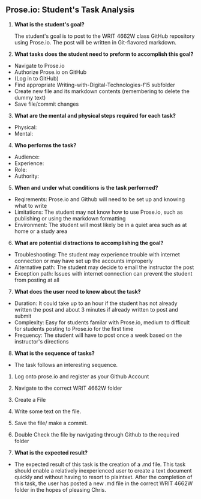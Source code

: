## Prose.io: Student's Task Analysis

1. **What is the student's goal?**

	The student's goal is to post to the WRIT 4662W class GitHub repository using Prose.io. The post will be written in Git-flavored markdown.

2. **What tasks does the student need to preform to accomplish this goal?**
  * Navigate to Prose.io
  * Authorize Prose.io on GitHub
  * (Log in to GitHub)
  * Find appropriate Writing-with-Digital-Technologies-f15 subfolder
  * Create new file and its markdown contents (remembering to delete the dummy text)
  * Save file/commit changes
  
3. **What are the mental and physical steps required for each task?**
  * Physical:
  * Mental:
4. **Who performs the task?**
  * Audience:
  * Experience:
  * Role:
  * Authority: 
5. **When and under what conditions is the task performed?**
  * Reqirements: Prose.io and Github will need to be set up and knowing what to write
  * Limitations: The student may not know how to use Prose.io, such as publishing or using the markdown formatting
  * Environment: The student will most likely be in a quiet area such as at home or a study area
6. **What are potential distractions to accomplishing the goal?**
  * Troubleshooting: The student may experience trouble with internet connection or may have set up the accounts improperly
  * Alternative path: The student may decide to email the instructor the post
  * Exception path: Issues with internet connection can prevent the student from posting at all
7. **What does the user need to know about the task?**
  * Duration: It could take up to an hour if the student has not already written the post and about 3 minutes if already written to post and submit
  * Complexity: Easy for students familar with Prose.io, medium to difficult for students posting to Prose.io for the first time 
  * Frequency: The student will have to post once a week based on the instructor's directions
8. **What is the sequence of tasks?**
* The task follows an interesting sequence. 
1. Log onto prose.io and register as your Github Account
2. Navigate to the correct WRIT 4662W folder
3. Create a File
4. Write some text on the file.
5. Save the file/ make a commit. 
6. Double Check the file by navigating through Github to the required folder



9. **What is the expected result?**
* The expected result of this task is the creation of a .md file. This task should enable a relatively inexperienced user to create a text document quickly and without having to resort to plaintext. After the completion of this task, the user has posted a new .md file in the correct WRIT 4662W folder in the hopes of pleasing Chris. 

